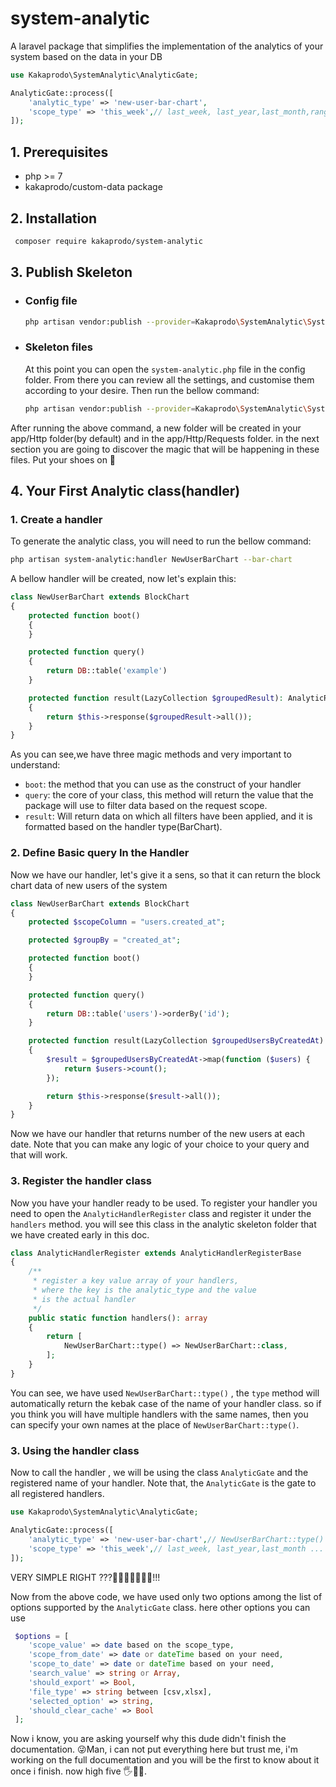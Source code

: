 # system-analytic

A laravel package that simplifies the implementation of the analytics of your system based on the data in your DB

```php
use Kakaprodo\SystemAnalytic\AnalyticGate;

AnalyticGate::process([
    'analytic_type' => 'new-user-bar-chart',
    'scope_type' => 'this_week',// last_week, last_year,last_month,range_date, range_year ...
]);

```

## 1. Prerequisites

-   php >= 7
-   kakaprodo/custom-data package

## 2. Installation

```sh
 composer require kakaprodo/system-analytic
```

## 3. Publish Skeleton

-   ### Config file

    ```sh
    php artisan vendor:publish --provider=Kakaprodo\SystemAnalytic\SystemAnalyticServiceProvider --tag=config
    ```

-   ### Skeleton files

    At this point you can open the `system-analytic.php` file in the config folder. From there you can review all the settings, and customise them according to your desire. Then run the bellow command:

    ```sh
    php artisan vendor:publish --provider=Kakaprodo\SystemAnalytic\SystemAnalyticServiceProvider --tag=analytic-skeleton
    ```

After running the above command, a new folder will be created in your app/Http folder(by default) and in the app/Http/Requests folder. in the next section you are going to discover the magic that will be happening in these files. Put your shoes on 🤪

## 4. Your First Analytic class(handler)

### 1. Create a handler

To generate the analytic class, you will need to run the bellow command:

```sh
php artisan system-analytic:handler NewUserBarChart --bar-chart
```

A bellow handler will be created, now let's explain this:

```php
class NewUserBarChart extends BlockChart
{
    protected function boot()
    {
    }

    protected function query()
    {
        return DB::table('example')
    }

    protected function result(LazyCollection $groupedResult): AnalyticResponse
    {
        return $this->response($groupedResult->all());
    }
}
```

As you can see,we have three magic methods and very important to understand:

-   `boot`: the method that you can use as the construct of your handler
-   `query`: the core of your class, this method will return the value that the package will use to filter data based on the request scope.
-   `result`: Will return data on which all filters have been applied, and it is formatted based on the handler type(BarChart).

### 2. Define Basic query In the Handler

Now we have our handler, let's give it a sens, so that it can return the block chart data of new users of the system

```php
class NewUserBarChart extends BlockChart
{
    protected $scopeColumn = "users.created_at";

    protected $groupBy = "created_at";

    protected function boot()
    {
    }

    protected function query()
    {
        return DB::table('users')->orderBy('id');
    }

    protected function result(LazyCollection $groupedUsersByCreatedAt): AnalyticResponse
    {
        $result = $groupedUsersByCreatedAt->map(function ($users) {
            return $users->count();
        });

        return $this->response($result->all());
    }
}
```

Now we have our handler that returns number of the new users at each date. Note that you can make any logic of your choice to your query and that will work.

### 3. Register the handler class

Now you have your handler ready to be used. To register your handler you need to
open the `AnalyticHandlerRegister` class and register it under the `handlers` method. you will see this class in the analytic skeleton folder that we have created early in this doc.

```php
class AnalyticHandlerRegister extends AnalyticHandlerRegisterBase
{
    /**
     * register a key value array of your handlers,
     * where the key is the analytic_type and the value
     * is the actual handler
     */
    public static function handlers(): array
    {
        return [
            NewUserBarChart::type() => NewUserBarChart::class,
        ];
    }
}
```

You can see, we have used `NewUserBarChart::type()` , the `type` method will automatically return the kebak case of the name of your handler class. so if you think you will have multiple handlers with the same names, then you can specify your own names at the place of `NewUserBarChart::type()`.

### 3. Using the handler class

Now to call the handler , we will be using the class `AnalyticGate` and the registered name of your handler. Note that, the `AnalyticGate` is the gate to all registered handlers.

```php
use Kakaprodo\SystemAnalytic\AnalyticGate;

AnalyticGate::process([
    'analytic_type' => 'new-user-bar-chart',// NewUserBarChart::type()
    'scope_type' => 'this_week',// last_week, last_year,last_month ...
]);

```

VERY SIMPLE RIGHT ???🤪🤪🤪🤪🤪🤪🤪!!!

Now from the above code, we have used only two options among the list of options supported by the `AnalyticGate` class. here other options you can use

```php
 $options = [
    'scope_value' => date based on the scope_type,
    'scope_from_date' => date or dateTime based on your need,
    'scope_to_date' => date or dateTime based on your need,
    'search_value' => string or Array,
    'should_export' => Bool,
    'file_type' => string between [csv,xlsx],
    'selected_option' => string,
    'should_clear_cache' => Bool
 ];
```

Now i know, you are asking yourself why this dude didn't finish the documentation. 😜Man, i can not put everything here but trust me, i'm working on the full documentation and you will be the first to know about it once i finish. now high five 🖐✋🏾.
